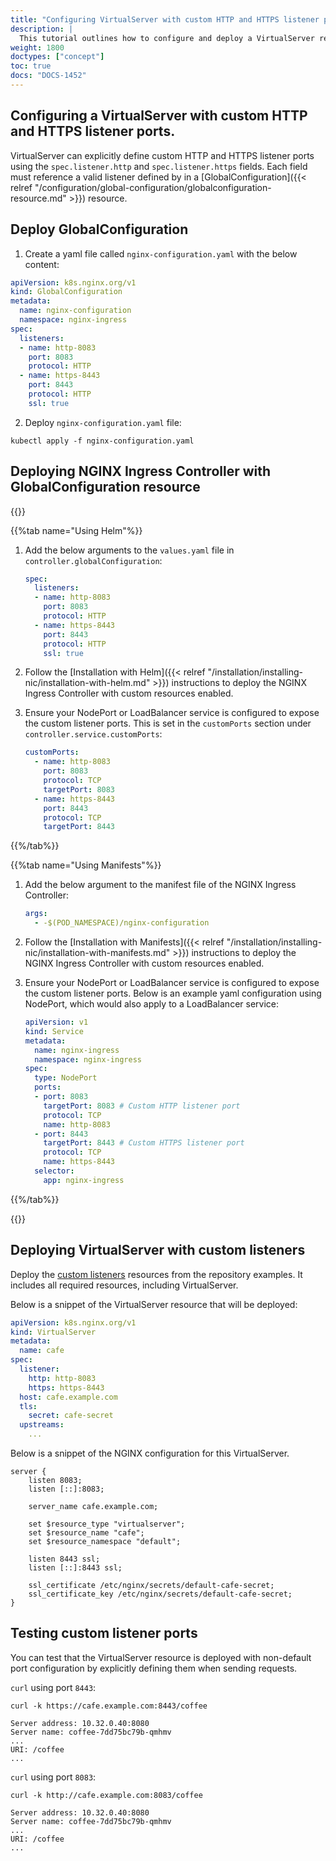 ```yaml
---
title: "Configuring VirtualServer with custom HTTP and HTTPS listener ports"
description: |
  This tutorial outlines how to configure and deploy a VirtualServer resource with custom HTTP and HTTPS listener ports.
weight: 1800
doctypes: ["concept"]
toc: true
docs: "DOCS-1452"
---
```

## Configuring a VirtualServer with custom HTTP and HTTPS listener ports.

VirtualServer can explicitly define custom HTTP and HTTPS listener ports using the `spec.listener.http` and `spec.listener.https` fields.
Each field must reference a valid listener defined by in a [GlobalConfiguration]({{< relref "/configuration/global-configuration/globalconfiguration-resource.md" >}}) resource.

## Deploy GlobalConfiguration

1. Create a yaml file called `nginx-configuration.yaml` with the below content:
```yaml
apiVersion: k8s.nginx.org/v1
kind: GlobalConfiguration
metadata:
  name: nginx-configuration
  namespace: nginx-ingress
spec:
  listeners:
  - name: http-8083
    port: 8083
    protocol: HTTP
  - name: https-8443
    port: 8443
    protocol: HTTP
    ssl: true
```

2. Deploy `nginx-configuration.yaml` file:
```shell
kubectl apply -f nginx-configuration.yaml
```

## Deploying NGINX Ingress Controller with GlobalConfiguration resource

{{<tabs name="deploy-config-resource">}}

{{%tab name="Using Helm"%}}

1. Add the below arguments to the `values.yaml` file in `controller.globalConfiguration`:
    ```yaml
    spec:
      listeners:
      - name: http-8083
        port: 8083
        protocol: HTTP
      - name: https-8443
        port: 8443
        protocol: HTTP
        ssl: true
    ```

1. Follow the [Installation with Helm]({{< relref "/installation/installing-nic/installation-with-helm.md" >}}) instructions to deploy the NGINX Ingress Controller with custom resources enabled.

1. Ensure your NodePort or LoadBalancer service is configured to expose the custom listener ports. This is set in the `customPorts` section under `controller.service.customPorts`:

    ```yaml
    customPorts:
      - name: http-8083
        port: 8083
        protocol: TCP
        targetPort: 8083
      - name: https-8443
        port: 8443
        protocol: TCP
        targetPort: 8443
    ```

{{%/tab%}}

{{%tab name="Using Manifests"%}}

1. Add the below argument to the manifest file of the NGINX Ingress Controller:

    ```yaml
    args:
      - -$(POD_NAMESPACE)/nginx-configuration
    ```

2. Follow the [Installation with Manifests]({{< relref "/installation/installing-nic/installation-with-manifests.md" >}}) instructions to deploy the NGINX Ingress Controller with custom resources enabled.

3. Ensure your NodePort or LoadBalancer service is configured to expose the custom listener ports. Below is an example yaml configuration using NodePort, which would also apply to a LoadBalancer service:

    ```yaml
    apiVersion: v1
    kind: Service
    metadata:
      name: nginx-ingress
      namespace: nginx-ingress
    spec:
      type: NodePort
      ports:
      - port: 8083
        targetPort: 8083 # Custom HTTP listener port
        protocol: TCP
        name: http-8083
      - port: 8443
        targetPort: 8443 # Custom HTTPS listener port
        protocol: TCP
        name: https-8443
      selector:
        app: nginx-ingress
    ```

{{%/tab%}}

{{</tabs>}}

## Deploying VirtualServer with custom listeners
Deploy the [custom listeners](https://github.com/nginxinc/kubernetes-ingress/tree/v3.3.2/examples/custom-resources/custom-listeners) resources from the repository examples. It includes all required resources, including VirtualServer.

Below is a snippet of the VirtualServer resource that will be deployed:

```yaml
apiVersion: k8s.nginx.org/v1
kind: VirtualServer
metadata:
  name: cafe
spec:
  listener:
    http: http-8083
    https: https-8443
  host: cafe.example.com
  tls:
    secret: cafe-secret
  upstreams:
    ...
```

Below is a snippet of the NGINX configuration for this VirtualServer.

```nginx
server {
    listen 8083;
    listen [::]:8083;

    server_name cafe.example.com;

    set $resource_type "virtualserver";
    set $resource_name "cafe";
    set $resource_namespace "default";

    listen 8443 ssl;
    listen [::]:8443 ssl;

    ssl_certificate /etc/nginx/secrets/default-cafe-secret;
    ssl_certificate_key /etc/nginx/secrets/default-cafe-secret;
}
```

## Testing custom listener ports

You can test that the VirtualServer resource is deployed with non-default port configuration by explicitly defining them when sending requests.

`curl` using port `8443`:

```shell
curl -k https://cafe.example.com:8443/coffee

Server address: 10.32.0.40:8080
Server name: coffee-7dd75bc79b-qmhmv
...
URI: /coffee
...
```

`curl` using port `8083`:

```shell
curl -k http://cafe.example.com:8083/coffee

Server address: 10.32.0.40:8080
Server name: coffee-7dd75bc79b-qmhmv
...
URI: /coffee
...
```
